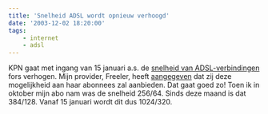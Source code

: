 ```yaml
---
title: 'Snelheid ADSL wordt opnieuw verhoogd'
date: '2003-12-02 18:20:00'
tags:
    - internet
    - adsl
---
```


KPN gaat met ingang van 15 januari a.s. de [snelheid van ADSL-verbindingen](http://www.kpn.com/br2/ng/catalog/cat_Browser.jsp?contentOID=48062) fors verhogen. Mijn provider, Freeler, heeft [aangegeven](http://www.freeler.nl/service/mededeling0030.html?sub=0030) dat zij deze mogelijkheid aan haar abonnees zal aanbieden. Dat gaat goed zo! Toen ik in oktober mijn abo nam was de snelheid 256/64. Sinds deze maand is dat 384/128. Vanaf 15 januari wordt dit dus 1024/320.